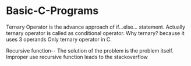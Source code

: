 # Basic-C-Programs
Ternary Operator is the advance approach of if...else... statement.
Actually ternary operator is called as conditional operator.
Why ternary? because it uses 3 operands 
Only ternary operator in C.

Recursive function-- The solution of the problem is the problem itself.
Improper use recursive function leads to the stackoverflow
